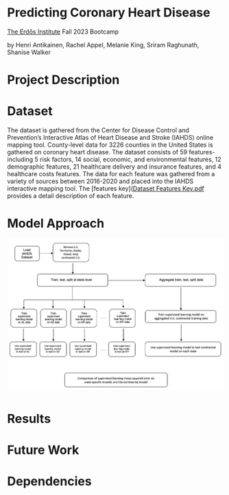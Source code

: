 # Predicting Coronary Heart Disease
[The Erdős Institute](https://www.erdosinstitute.org/) Fall 2023 Bootcamp

by Henri Antikainen, Rachel Appel, Melanie King, Sriram Raghunath, Shanise Walker

# Project Description

# Dataset

The dataset is gathered from the  Center for Disease Control and Prevention’s Interactive Atlas of Heart Disease and Stroke (IAHDS) online mapping tool. County-level data for 3226 counties in the United States is gathered on coronary heart disease. The dataset consists of 59 features-including 5 risk factors, 14 social, economic, and environmental features, 12 demographic features, 21 healthcare delivery and insurance features, and 4 healthcare costs features. The data for each feature was gathered from a variety of sources between 2016-2020 and placed into the IAHDS interactive mapping tool. The [features key]([Dataset Features Key.pdf](https://github.com/shanise1/PCD/blob/main/Dataset%20Features%20Key.pdf) provides a detail description of each feature.  


# Model Approach 
![model](images/modelapproach.png)

# Results 

# Future Work 

# Dependencies


